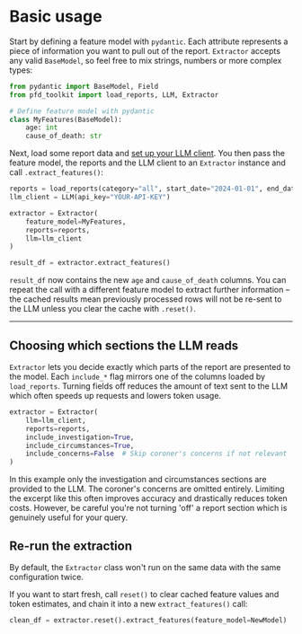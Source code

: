 # Basic usage

Start by defining a feature model with `pydantic`. Each attribute represents a piece of information you want to pull out of the report. `Extractor` accepts any valid `BaseModel`, so feel free to mix strings, numbers or more complex types:

```python
from pydantic import BaseModel, Field
from pfd_toolkit import load_reports, LLM, Extractor

# Define feature model with pydantic
class MyFeatures(BaseModel):
    age: int
    cause_of_death: str
```

Next, load some report data and [set up your LLM client](../llm_setup.md). You then pass the feature model, the reports and the LLM client to an `Extractor` instance and call `.extract_features()`:

```python
reports = load_reports(category="all", start_date="2024-01-01", end_date="2024-12-31")
llm_client = LLM(api_key="YOUR-API-KEY")

extractor = Extractor(
    feature_model=MyFeatures,
    reports=reports,
    llm=llm_client
)

result_df = extractor.extract_features()
```

`result_df` now contains the new `age` and `cause_of_death` columns. You can repeat the call with a different feature model to extract further information – the cached results mean previously processed rows will not be re-sent to the LLM unless you clear the cache with `.reset()`.

---

## Choosing which sections the LLM reads

`Extractor` lets you decide exactly which parts of the report are presented to the model. Each `include_*` flag mirrors one of the columns loaded by `load_reports`. Turning fields off reduces the amount of text sent to the LLM which often speeds up requests and lowers token usage.

```python
extractor = Extractor(
    llm=llm_client,
    reports=reports,
    include_investigation=True,
    include_circumstances=True,
    include_concerns=False  # Skip coroner's concerns if not relevant
)
```

In this example only the investigation and circumstances sections are provided to the LLM. The coroner's concerns are omitted entirely. Limiting the excerpt like this often improves accuracy and drastically reduces token costs. However, be careful you're not turning 'off' a report section which is genuinely useful for your query.

## Re-run the extraction

By default, the `Extractor` class won't run on the same data with the same configuration twice. 

If you want to start fresh, call `reset()` to clear cached feature values and token estimates, and chain it into a new `extract_features()` call:

```python
clean_df = extractor.reset().extract_features(feature_model=NewModel)
```
